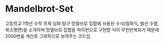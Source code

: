 # Mandelbrot-Set
고등학교 1학년 수학 주제 심화 탐구
망델브로 집합에 사용된 수식(점화식, 발산 수렴, 복소평면)을 소개하며 망델브로 집합을 파이썬으로 구현함
식이 무한반복되기 때문에 2000번을 계산후 그래픽으로 보여주는 코드임
